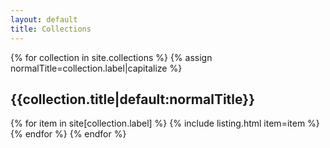 ```yaml
---
layout: default
title: Collections
---
```

{% for collection in site.collections %}
{% assign normalTitle=collection.label|capitalize %}
## {{collection.title|default:normalTitle}}
{% for item in site[collection.label] %}
{% include listing.html item=item %}
{% endfor %}
{% endfor %}
